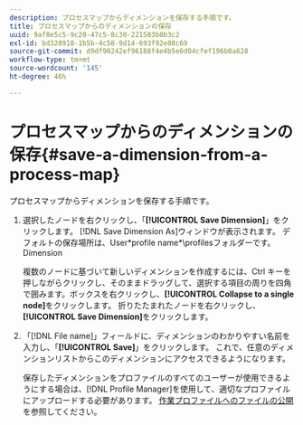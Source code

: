 ```yaml
---
description: プロセスマップからディメンションを保存する手順です。
title: プロセスマップからのディメンションの保存
uuid: 9af8e5c5-9c20-47c5-8c30-221583b0b3c2
exl-id: bd328918-1b5b-4c58-9d14-693f92e88c69
source-git-commit: d9df90242ef96188f4e4b5e6d04cfef196b0a628
workflow-type: tm+mt
source-wordcount: '145'
ht-degree: 46%

---
```


# プロセスマップからのディメンションの保存{#save-a-dimension-from-a-process-map}

プロセスマップからディメンションを保存する手順です。

1. 選択したノードを右クリックし、「**[!UICONTROL Save Dimension]**」をクリックします。 [!DNL Save Dimension As]ウィンドウが表示されます。 デフォルトの保存場所は、User\*profile name*\profilesフォルダーです。Dimension

   複数のノードに基づいて新しいディメンションを作成するには、Ctrl キーを押しながらクリックし、そのままドラッグして、選択する項目の周りを四角で囲みます。ボックスを右クリックし、**[!UICONTROL Collapse to a single node]**&#x200B;をクリックします。 折りたたまれたノードを右クリックし、**[!UICONTROL Save Dimension]**&#x200B;をクリックします。

1. 「[!DNL File name]」フィールドに、ディメンションのわかりやすい名前を入力し、「**[!UICONTROL Save]**」をクリックします。 これで、任意のディメンションリストからこのディメンションにアクセスできるようになります。

   保存したディメンションをプロファイルのすべてのユーザーが使用できるようにする場合は、[!DNL Profile Manager]を使用して、適切なプロファイルにアップロードする必要があります。 [作業プロファイルへのファイルの公開](../../../../home/c-get-started/c-admin-intrf/c-prof-mgr/t-pub-files-wkg-prof.md#task-a0106e010c834d16bd60eef4721b6af9)を参照してください。
